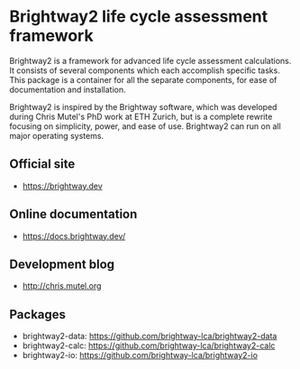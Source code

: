 # Brightway2 life cycle assessment framework

Brightway2 is a framework for advanced life cycle assessment calculations. It consists of several components which each accomplish specific tasks. This package is a container for all the separate components, for ease of documentation and installation.

Brightway2 is inspired by the Brightway software, which was developed during Chris Mutel's PhD work at ETH Zurich, but is a complete rewrite focusing on simplicity, power, and ease of use. Brightway2 can run on all major operating systems.

## Official site

* https://brightway.dev

## Online documentation

* https://docs.brightway.dev/

## Development blog

* http://chris.mutel.org

## Packages

* brightway2-data: https://github.com/brightway-lca/brightway2-data
* brightway2-calc: https://github.com/brightway-lca/brightway2-calc
* brightway2-io: https://github.com/brightway-lca/brightway2-io
